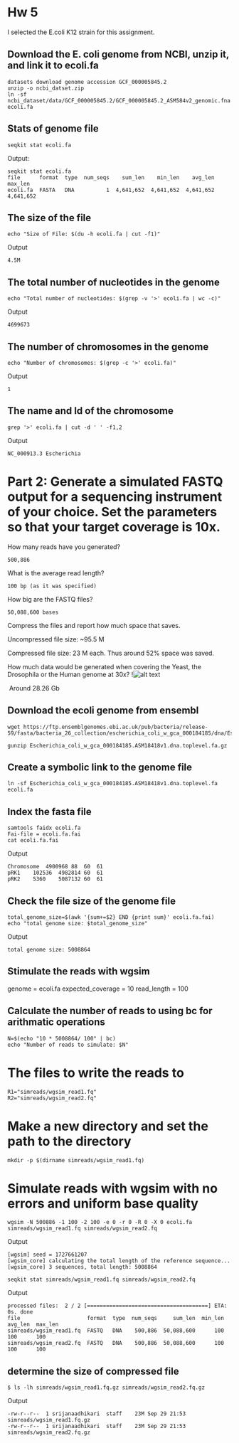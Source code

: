 

# Hw 5

I selected the E.coli K12 strain for this assignment. 

## Download the E. coli genome from NCBI, unzip it, and link it to ecoli.fa
```
datasets download genome accession GCF_000005845.2
unzip -o ncbi_datset.zip
ln -sf ncbi_dataset/data/GCF_000005845.2/GCF_000005845.2_ASM584v2_genomic.fna ecoli.fa
```

## Stats of genome file
```
seqkit stat ecoli.fa
```

Output:
```
seqkit stat ecoli.fa
file      format  type  num_seqs    sum_len    min_len    avg_len    max_len
ecoli.fa  FASTA   DNA          1  4,641,652  4,641,652  4,641,652  4,641,652
```


## The size of the file
```
echo "Size of File: $(du -h ecoli.fa | cut -f1)"
``` 
Output 
```
4.5M
```


## The total number of nucleotides in the genome
```
echo "Total number of nucleotides: $(grep -v '>' ecoli.fa | wc -c)"
```

Output 
```
4699673
```

## The number of chromosomes in the genome
```
echo "Number of chromosomes: $(grep -c '>' ecoli.fa)"
```
Output
```
1
```

## The name and Id of the chromosome
```
grep '>' ecoli.fa | cut -d ' ' -f1,2
```
Output
```
NC_000913.3 Escherichia
```

# Part 2: Generate a simulated FASTQ output for a sequencing instrument of your choice. Set the parameters so that your target coverage is 10x.

How many reads have you generated?

    500,886

What is the average read length?

    100 bp (as it was specified)    

How big are the FASTQ files?

    50,088,600 bases


Compress the files and report how much space that saves.

Uncompressed file size: ~95.5 M

Compressed file size: 23 M each. Thus around 52% space was saved.


How much data would be generated when covering the Yeast, the Drosophila or the Human genome at 30x?
!![alt text](<Screenshot 2024-09-29 at 11.06.26 PM-2.png>)

​ Around 28.26 Gb

## Download the ecoli genome from ensembl
```
wget https://ftp.ensemblgenomes.ebi.ac.uk/pub/bacteria/release-59/fasta/bacteria_26_collection/escherichia_coli_w_gca_000184185/dna/Escherichia_coli_w_gca_000184185.ASM18418v1.dna.toplevel.fa.gz
```
```
gunzip Escherichia_coli_w_gca_000184185.ASM18418v1.dna.toplevel.fa.gz
```
## Create a symbolic link to the genome file
```
ln -sf Escherichia_coli_w_gca_000184185.ASM18418v1.dna.toplevel.fa ecoli.fa
```

## Index the fasta file
```
samtools faidx ecoli.fa
Fai-file = ecoli.fa.fai
cat ecoli.fa.fai
```
Output
```
Chromosome	4900968	88	60	61
pRK1	102536	4982814	60	61
pRK2	5360	5087132	60	61
```

## Check the file size of the genome file
```
total_genome_size=$(awk '{sum+=$2} END {print sum}' ecoli.fa.fai)
echo "total genome size: $total_genome_size"
```
Output
```
total genome size: 5008864
```

## Stimulate the reads with wgsim
genome = ecoli.fa
expected_coverage = 10
read_length = 100

## Calculate the number of reads to using bc for arithmatic operations
```
N=$(echo "10 * 5008864/ 100" | bc)
echo "Number of reads to simulate: $N"
```
# The files to write the reads to
```
R1="simreads/wgsim_read1.fq"
R2="simreads/wgsim_read2.fq"
```

# Make a new directory  and set the path to the directory
```
mkdir -p $(dirname simreads/wgsim_read1.fq)
```
# Simulate reads with wgsim with no errors and uniform base quality
```
wgsim -N 500886 -1 100 -2 100 -e 0 -r 0 -R 0 -X 0 ecoli.fa simreads/wgsim_read1.fq simreads/wgsim_read2.fq
```
Output
```
[wgsim] seed = 1727661207
[wgsim_core] calculating the total length of the reference sequence...
[wgsim_core] 3 sequences, total length: 5008864
```
```
seqkit stat simreads/wgsim_read1.fq simreads/wgsim_read2.fq
```
Output
```
processed files:  2 / 2 [======================================] ETA: 0s. done
file                     format  type  num_seqs     sum_len  min_len  avg_len  max_len
simreads/wgsim_read1.fq  FASTQ   DNA    500,886  50,088,600      100      100      100
simreads/wgsim_read2.fq  FASTQ   DNA    500,886  50,088,600      100      100      100
``` 

## determine the size of compressed file
```
$ ls -lh simreads/wgsim_read1.fq.gz simreads/wgsim_read2.fq.gz
```
Output
```
-rw-r--r--  1 srijanaadhikari  staff    23M Sep 29 21:53 simreads/wgsim_read1.fq.gz
-rw-r--r--  1 srijanaadhikari  staff    23M Sep 29 21:53 simreads/wgsim_read2.fq.gz
```

